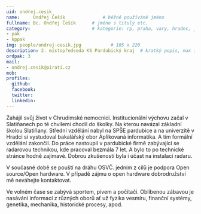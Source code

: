 ```yaml
---
uid: ondrej.cesik
name:     Ondřej Češík      		# běžně používáné jméno
fullname: Bc. Ondřej Češík		# jméno s tituly etc.
category:                 		# kategorie: rp, praha, vary, hradec, jmk, senat
- pak
- kppak
img: people/ondrej-cesik.jpg           # 165 x 220
description: 2. místopředseda KS Pardubický kraj  # kratký popis, max 160 znaků
ordpak: 3
mail:
- ondrej.cesik@pirati.cz
mob: 
profiles:
  github:
  facebook: 
  twitter:
  linkedin:
---
```


Zahájil svůj život v Chrudimské nemocnici. Institucionální výchovu začal v Slatiňanech po té chvílemi chodil do školky. Na kterou navázal základní školou Slatiňany. Střední vzdělání nabyl na SPŠE pardubice a na univerzitě v Hradci si vystudoval bakalářský obor Aplikovaná informatika. A tím formální vzdělání zakončil. Do práce nastoupil v pardubické firmě zabývající se radarovou technikou, kde pracoval bezmála 7 let. A bylo to po technické stránce hodně zajímavé. Dobrou zkušeností byla i účast na instalaci radaru.

V současné době se pouští na dráhu OSVČ. jedním z cílů je podpora Open source/Open hardware. V případě zájmu o open hardware dobrodružství mě neváhejte kontaktovat.

Ve volném čase se zabývá sportem, pivem a počítači. Oblíbenou zábavou je nasávání informací z různých oborů ať už fyzika vesmíru, finanční systémy, genetika, mechanika, historické procesy, apod.
